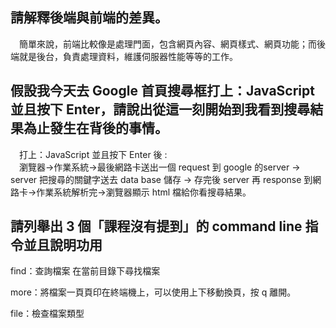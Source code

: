 ## 請解釋後端與前端的差異。

&emsp;簡單來說，前端比較像是處理門面，包含網頁內容、網頁樣式、網頁功能；而後端就是後台，負責處理資料，維護伺服器性能等等的工作。



## 假設我今天去 Google 首頁搜尋框打上：JavaScript 並且按下 Enter，請說出從這一刻開始到我看到搜尋結果為止發生在背後的事情。

&emsp;打上：JavaScript 並且按下 Enter 後 : <br>
&emsp;瀏覽器→作業系統→最後網路卡送出一個 request 到 google 的server → server 把搜尋的關鍵字送去 data base 儲存 → 存完後 server 再 response 到網路卡→作業系統解析完→瀏覽器顯示 html 檔給你看搜尋結果。




## 請列舉出 3 個「課程沒有提到」的 command line 指令並且說明功用

find：查詢檔案 在當前目錄下尋找檔案

more：將檔案一頁頁印在終端機上，可以使用上下移動換頁，按 q 離開。

file：檢查檔案類型
